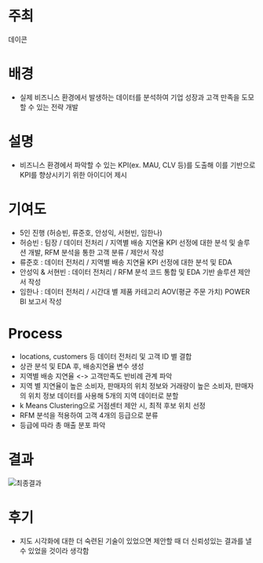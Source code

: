 # 주최
데이콘

# 배경
- 실제 비즈니스 환경에서 발생하는 데이터를 분석하여 기업 성장과 고객 만족을 도모할 수 있는 전략 개발
  
# 설명
- 비즈니스 환경에서 파악할 수 있는 KPI(ex. MAU, CLV 등)를 도출해 이를 기반으로 KPI를 향상시키기 위한  아이디어 제시

# 기여도
- 5인 진행 (허승빈, 류준호, 안성익, 서현빈, 임한나)
- 허승빈 : 팀장 / 데이터 전처리 / 지역별 배송 지연율 KPI 선정에 대한 분석 및 솔루션 개발, RFM 분석을 통한 고객 분류 / 제안서 작성
- 류준호 : 데이터 전처리 / 지역별 배송 지연율 KPI 선정에 대한 분석 및 EDA
- 안성익 & 서현빈 : 데이터 전처리 / RFM 분석 코드 통합 및 EDA 기반 솔루션 제안서 작성
- 임한나 : 데이터 전처리 / 시간대 별 제품 카테고리 AOV(평균 주문 가치) POWER BI 보고서 작성

# Process
- locations, customers 등 데이터 전처리 및 고객 ID 별 결합
- 상관 분석 및 EDA 후, 배송지연율 변수 생성
- 지역별 배송 지연율 <-> 고객만족도 반비례 관계 파악
- 지역 별 지연율이 높은 소비자, 판매자의 위치 정보와 거래량이 높은 소비자, 판매자의 위치 정보 데이터를 사용해 5개의 지역 데이터로 분할
- k Means Clustering으로 거점센터 제안 시, 최적 후보 위치 선정
- RFM 분석을 적용하여 고객 4개의 등급으로 분류
- 등급에 따라 총 매출 분포 파악 

# 결과
![최종결과](https://github.com/user-attachments/assets/22bdeeb5-4293-4236-bc27-81a60ab7728b)

# 후기
- 지도 시각화에 대한 더 숙련된 기술이 있었으면 제안할 때 더 신뢰성있는 결과를 낼 수 있었을 것이라 생각함
